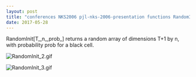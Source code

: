 ```yaml
---
layout: post
title: "conferences NKS2006 pjl-nks-2006-presentation functions RandomInit.nb"
date: 2017-05-28
---
```


RandomInit[T_,n_,prob_] returns a random array of dimensions T+1 by n, with probability prob for a black cell.

![RandomInit_2.gif](../../../assets/2017/05/28/RandomInit-500px/RandomInit_2.gif)

![RandomInit_3.gif](../../../assets/2017/05/28/RandomInit-500px/RandomInit_3.gif)

